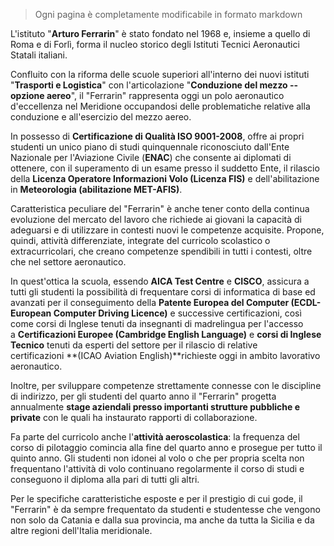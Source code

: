 

> Ogni pagina è completamente modificabile in formato markdown


L'istituto "**Arturo Ferrarin**" è stato fondato nel 1968 e, insieme a quello di Roma e di Forlì, forma il nucleo storico degli Istituti Tecnici Aeronautici Statali italiani.

Confluito con la riforma delle scuole superiori all'interno dei nuovi istituti "**Trasporti e Logistica**" con l'articolazione "**Conduzione del mezzo -- opzione aereo**", il "Ferrarin" rappresenta oggi un polo aeronautico d'eccellenza nel Meridione occupandosi delle problematiche relative alla conduzione e all'esercizio del mezzo aereo.

In possesso di **Certificazione di Qualità ISO 9001-2008**, offre ai propri studenti un unico piano di studi quinquennale riconosciuto dall'Ente Nazionale per l'Aviazione Civile (**ENAC**) che consente ai diplomati di ottenere, con il superamento di un esame presso il suddetto Ente, il rilascio della **Licenza Operatore Informazioni Volo (Licenza FIS)** e dell'abilitazione in **Meteorologia (abilitazione MET-AFIS)**.

Caratteristica peculiare del "Ferrarin" è anche tener conto della continua evoluzione del mercato del lavoro che richiede ai giovani la capacità di adeguarsi e di utilizzare in contesti nuovi le competenze acquisite. Propone, quindi, attività differenziate, integrate del curricolo scolastico o extracurricolari, che creano competenze spendibili in tutti i contesti, oltre che nel settore aeronautico.

In quest'ottica la scuola, essendo **AICA Test Centre** e **CISCO**, assicura a tutti gli studenti la possibilità di frequentare corsi di informatica di base ed avanzati per il conseguimento della **Patente Europea del Computer (ECDL-European Computer Driving Licence)** e successive certificazioni, così come corsi di Inglese tenuti da insegnanti di madrelingua per l'accesso a **Certificazioni Europee (Cambridge English Language)** e **corsi di Inglese Tecnico** tenuti da esperti del settore per il rilascio di relative certificazioni **(ICAO Aviation English)**richieste oggi in ambito lavorativo aeronautico.

Inoltre, per sviluppare competenze strettamente connesse con le discipline di indirizzo, per gli studenti del quarto anno il "Ferrarin" progetta annualmente **stage aziendali presso importanti strutture pubbliche e private** con le quali ha instaurato rapporti di collaborazione.

Fa parte del curricolo anche l'**attività aeroscolastica**: la frequenza del corso di pilotaggio comincia alla fine del quarto anno e prosegue per tutto il quinto anno. Gli studenti non idonei al volo o che per propria scelta non frequentano l'attività di volo continuano regolarmente il corso di studi e conseguono il diploma alla pari di tutti gli altri.

Per le specifiche caratteristiche esposte e per il prestigio di cui gode, il "Ferrarin" è da sempre frequentato da studenti e studentesse che vengono non solo da Catania e dalla sua provincia, ma anche da tutta la Sicilia e da altre regioni dell'Italia meridionale.

